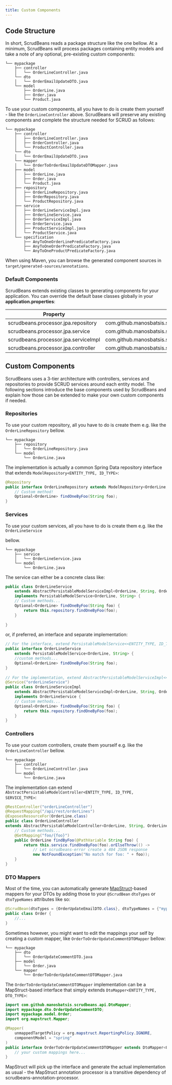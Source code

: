 ```yaml
---
title: Custom Components
---
```


## Code Structure

In short, ScrudBeans reads a package structure like the one bellow. 
At a minimum, ScrudBeans will process packages containing entity models and 
take a note of any optional, pre-existing custom components:

```
└── mypackage
    ├── controller
    │   └── OrderLineController.java
    └── dto
    │   └── OrderEmailUpdateDTO.java
    └── model
        ├── OrderLine.java
        ├── Order.java
        └── Product.java
```

To use your custom components, all you have to do is create them yourself - like the `OrderLineController` 
above. ScrudBeans will preserve any existing components and complete the structure needed for SCRUD as follows: 

```
└── mypackage
    ├── controller
    │   ├── OrderLineController.java
    │   ├── OrderController.java
    │   └── ProductController.java
    └── dto
    │   └── OrderEmailUpdateDTO.java
    └── mapper
    │   └── OrderToOrderEmailUpdateDTOMapper.java
    ├── model
    │   ├── OrderLine.java
    │   ├── Order.java
    │   └── Product.java
    ├── repository
    │   ├── OrderLineRepository.java
    │   ├── OrderRepository.java
    │   └── ProductRepository.java
    ├── service
    │   ├── OrderLineServiceImpl.java
    │   ├── OrderLineService.java
    │   ├── OrderServiceImpl.java
    │   ├── OrderService.java
    │   ├── ProductServiceImpl.java
    │   └── ProductService.java
    └── specification
        ├── AnyToOneOrderLinePredicateFactory.java
        ├── AnyToOneOrderPredicateFactory.java
        └── AnyToOneProductPredicateFactory.java
```

When using Maven, you can browse the generated component sources in `target/generated-sources/annotations`.

### Default Components

ScrudBeans extends existing classes to generating components for your application. You can override 
the default base classes globally in your __application.properties__:

| Property                             	| Default Value                                                                       	|
|--------------------------------------	|-------------------------------------------------------------------------------------	|
| scrudbeans.processor.jpa.repository  	| com.github.manosbatsis.scrudbeans.common.repository.ModelRepository                 	|
| scrudbeans.processor.jpa.service     	| com.github.manosbatsis.scrudbeans.common.service.PersistableModelService            	|
| scrudbeans.processor.jpa.serviceImpl 	| com.github.manosbatsis.scrudbeans.jpa.service.AbstractPersistableModelServiceImpl   	|
| scrudbeans.processor.jpa.controller  	| com.github.manosbatsis.scrudbeans.jpa.controller.AbstractPersistableModelController 	|

## Custom Components

ScrudBeans uses a 3-tier architecture with controllers, services and repositories to provide SCRUD services 
around each entity model. The following sections introduce the base components used by ScrudBeans and 
explain how those can be extended to make your own custom components if needed.


### Repositories

To use your custom repository, all you have to do is create them e.g. like the `OrderLineRepository` bellow.

```
└── mypackage
    ├── repository
    │   └── OrderLineRepository.java
    └── model
        └── OrderLine.java
```

The implementation is actually a common Spring Data repository interface that extends 
`ModelRepository<ENTITY_TYPE, ID_TYPE>`:

```java
@Repository
public interface OrderLineRepository extends ModelRepository<OrderLine, String> {
	// Custom method!
    Optional<OrderLine> findOneByFoo(String foo);
}

```

### Services

To use your custom services, all you have to do is create them e.g. like the `OrderLineService` 

bellow.

```
└── mypackage
    ├── service
    │   └── OrderLineService.java
    └── model
        └── OrderLine.java
```

The service can either be a concrete class like: 

```java
public class OrderLineService  
	extends AbstractPersistableModelServiceImpl<OrderLine, String, OrderLineRepository>
	implements PersistableModelService<OrderLine, String> {
	// Custom methods...	
	Optional<OrderLine> findOneByFoo(String foo) {
		return this.repository.findOneByFoo(foo);
	}
	
}
```

or, if preferred, an interface and separate implementation:

```java
// For the interface, extend PersistableModelService<<ENTITY_TYPE, ID_TYPE>>
public interface OrderLineService 
	extends PersistableModelService<OrderLine, String> {
	//custom methods...	
	Optional<OrderLine> findOneByFoo(String foo);
}
	
// For the implementation, extend AbstractPersistableModelServiceImpl<<ENTITY_TYPE, ID_TYPE, REPO_TYPE>>
@Service("orderLineService")
public class OrderLineServiceImpl 
	extends AbstractPersistableModelServiceImpl<OrderLine, String, OrderLineRepository> 
	implements OrderLineService {
	// Custom methods...
	Optional<OrderLine> findOneByFoo(String foo) {
		return this.repository.findOneByFoo(foo);
	}
}
```

### Controllers

To use your custom controllers, create them yourself e.g. like the `OrderLineController` 
bellow.

```
└── mypackage
    ├── controller
    │   └── OrderLineController.java
    └── model
        └── OrderLine.java
```

The implementation can extend  
`AbstractPersistableModelController<ENTITY_TYPE, ID_TYPE, SERVICE_TYPE>`:

```java
@RestController("orderLineController")
@RequestMapping("/api/rest/orderLines")
@ExposesResourceFor(OrderLine.class)
public class OrderLineController 
extends AbstractPersistableModelController<OrderLine, String, OrderLineService> {
	// Custom methods...
	@GetMapping("foo/{foo}")
	public OrderLine findByFoo(@PathVariable String foo) {
		return this.service.findOneByFoo(foo).orElseThrow(() ->
			// Let scrudbeans-error create a 404 JSON response
			new NotFoundException("No match for foo: " + foo));
	}
}
```

### DTO Mappers

Most of the time, you can automatically generate [MapStruct](http://mapstruct.org/)-based mappers for your DTOs by 
adding those to your `@ScrudBean` `dtoTypes` or `dtoTypeNames` attributes like so:

```java
@ScrudBean(dtoTypes = {OrderUpdateEmailDTO.class}, dtoTypeNames = {"mypackage.dto.OrderUpdateCommentDTO"})
public class Order {
	//...
}
```

Sometimes however, you might want to edit the mappings your self by creating a custom mapper, 
like `OrderToOrderUpdateCommentDTOMapper` bellow:

```
└── mypackage
    ├── dto
    │   └── OrderUpdateCommentDTO.java
    ├── model
    │   └── Order.java
    └── mapper
        └── OrderToOrderUpdateCommentDTOMapper.java
```

The `OrderToOrderUpdateCommentDTOMapper` implementation can be a MapStruct-based interface that simply extends 
`DtoMapper<ENTITY_TYPE, DTO_TYPE>`:

```java
import com.github.manosbatsis.scrudbeans.api.DtoMapper;
import mypackage.dto.OrderUpdateCommentDTO;
import mypackage.model.Order;
import org.mapstruct.Mapper;

@Mapper(
    unmappedTargetPolicy = org.mapstruct.ReportingPolicy.IGNORE,
    componentModel = "spring"
)
public interface OrderToOrderUpdateCommentDTOMapper extends DtoMapper<Order, OrderUpdateCommentDTO> {
	// your custom mappings here...
}
```

MapStruct will pick up the interface and generate the actual implementation as usual - the MapStruct annotation 
processor is a transitive dependency of scrudbeans-annotation-processor.

